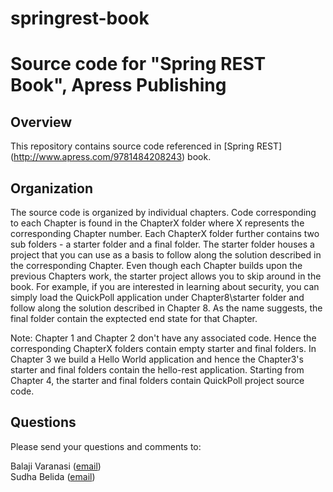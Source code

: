 # springrest-book
Source code for "Spring REST Book", Apress Publishing 
====================================================

## Overview

This repository contains source code referenced in [Spring REST] (http://www.apress.com/9781484208243) book. 

 
## Organization

The source code is organized by individual chapters. Code corresponding to each Chapter is found in the ChapterX folder where X represents the corresponding Chapter number. Each ChapterX folder further contains two sub folders - a starter folder and a final folder. The starter folder houses a project that you can use as a basis to follow along the solution described in the corresponding Chapter. Even though each Chapter builds upon the previous Chapters work, the starter project allows you to skip around in the book. For example, if you are interested in learning about security, you can simply load the QuickPoll application under Chapter8\starter folder and follow along the solution described in Chapter 8. As the name suggests, the final folder contain the exptected end state for that Chapter.

Note: Chapter 1 and Chapter 2 don't have any associated code. Hence the corresponding ChapterX folders contain empty starter and final folders. In Chapter 3 we build a Hello World application and hence the Chapter3's starter and final folders contain the hello-rest application. Starting from Chapter 4, the starter and final folders contain QuickPoll project source code.

## Questions

Please send your questions and comments to:
 
 Balaji Varanasi ([email](mailto:balaji@inflinx.com))  
 Sudha Belida ([email](mailto:sudha@inflinx.com))  